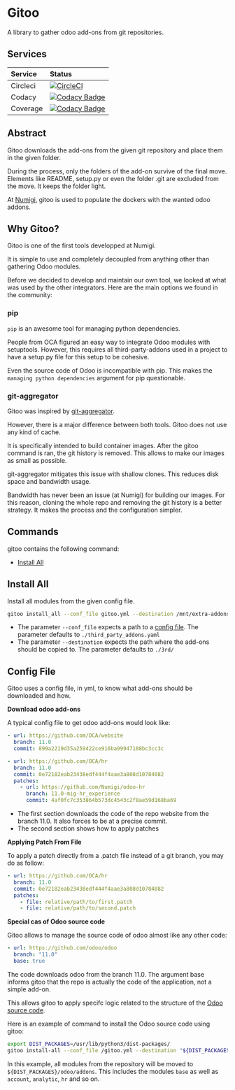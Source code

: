 # Gitoo

A library to gather odoo add-ons from git repositories.

## Services
Service|Status
:------|:----
Circleci|[![CircleCI](https://circleci.com/gh/Numigi/gitoo.svg?style=svg&circle-token=31993bf8a187dc04f276574da06879c902ae979b)](https://circleci.com/gh/Numigi/gitoo)
Codacy|[![Codacy Badge](https://api.codacy.com/project/badge/Grade/b83d84af2ad74719a097dbe0368ef2fd)](https://www.codacy.com/app/numigi/gitoo?utm_source=github.com&amp;utm_medium=referral&amp;utm_content=Numigi/gitoo&amp;utm_campaign=Badge_Grade)
Coverage|[![Codacy Badge](https://api.codacy.com/project/badge/Coverage/b83d84af2ad74719a097dbe0368ef2fd)](https://www.codacy.com/app/numigi/gitoo?utm_source=github.com&utm_medium=referral&utm_content=Numigi/gitoo&utm_campaign=Badge_Coverage)

## Abstract 
Gitoo downloads the add-ons from the given git repository and place them in the given folder.

During the process, only the folders of the add-on survive of the final move.
Elements like README, setup.py or even the folder .git are excluded from the move.
It keeps the folder light.

At [Numigi](www.numigi.com), gitoo is used to populate the dockers with the wanted odoo addons.

## Why Gitoo?

Gitoo is one of the first tools developped at Numigi.

It is simple to use and completely decoupled from anything other than gathering Odoo modules.

Before we decided to develop and maintain our own tool, we looked at what was used by the other integrators.
Here are the main options we found in the community:

### pip

``pip`` is an awesome tool for managing python dependencies.

People from OCA figured an easy way to integrate Odoo modules with setuptools.
However, this requires all third-party-addons used in a project to have a setup.py file for this setup to be cohesive.

Even the source code of Odoo is incompatible with pip.
This makes the ``managing python dependencies`` argument for pip questionable.

### git-aggregator

Gitoo was inspired by [git-aggregator](https://github.com/acsone/git-aggregator).

However, there is a major difference between both tools.
Gitoo does not use any kind of cache.

It is specifically intended to build container images.
After the gitoo command is ran, the git history is removed.
This allows to make our images as small as possible.

git-aggregator mitigates this issue with shallow clones. This reduces disk space and bandwidth usage.

Bandwidth has never been an issue (at Numigi) for building our images.
For this reason, cloning the whole repo and removing the git history is a better strategy.
It makes the process and the configuration simpler.

## Commands
gitoo contains the following command:

* [Install All](#install_all)

## <a name="install_all"></a> Install All

Install all modules from the given config file.

```bash
gitoo install_all --conf_file gitoo.yml --destination /mnt/extra-addons
```

* The parameter `--conf_file` expects a path to a [config file](#gitoo_config_file).
The parameter defaults to `./third_party_addons.yaml`
* The parameter `--destination` expects the path where the add-ons should be copied to.
The parameter defaults to `./3rd/`

## <a name="git_config_file"></a>Config File

Gitoo uses a config file, in yml, to know what add-ons should be downloaded and how.

**Download odoo add-ons**

A typical config file to get odoo add-ons would look like:

``` yaml
- url: https://github.com/OCA/website
  branch: 11.0
  commit: 899a2219d35a259422ce916ba99947108bc3cc3c

- url: https://github.com/OCA/hr
  branch: 11.0
  commit: 0e72182eab23438edf444f4aae3a808d10784082
  patches:
    - url: https://github.com/Numigi/odoo-hr
      branch: 11.0-mig-hr_experience
      commit: 4af0fc7c353864b573dc4543c2f8ae59d168ba69
```

* The first section downloads the code of the repo website from the branch 11.0. It also forces
to be at a precise commit.
* The second section shows how to apply patches

**Applying Patch From File**

To apply a patch directly from a .patch file instead of a git branch, you may do as follow:

``` yaml
- url: https://github.com/OCA/hr
  branch: 11.0
  commit: 0e72182eab23438edf444f4aae3a808d10784082
  patches:
    - file: relative/path/to/first.patch
    - file: relative/path/to/second.patch
```

**Special cas of Odoo source code**

Gitoo allows to manage the source code of odoo almost like any other code:

``` yaml
- url: https://github.com/odoo/odoo
  branch: "11.0"
  base: true
```
The code downloads odoo from the branch 11.0.
The argument base informs gitoo that the repo is actually the code of the application, not a simple add-on.

This allows gitoo to apply specifc logic related to the structure of the [Odoo source code](https://github.com/odoo/odoo).

Here is an example of command to install the Odoo source code using gitoo:

```bash
export DIST_PACKAGES=/usr/lib/python3/dist-packages/
gitoo install-all --conf_file /gitoo.yml --destination "${DIST_PACKAGES}"
```

In this example, all modules from the repository will be moved to ``${DIST_PACKAGES}/odoo/addons``.
This includes the modules ``base`` as well as ``account``, ``analytic``, ``hr`` and so on.
